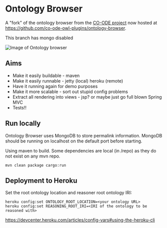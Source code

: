 # Ontology Browser

A "fork" of the ontology browser from the [CO-ODE project](https://code.google.com/p/ontology-browser/) now hosted at https://github.com/co-ode-owl-plugins/ontology-browser.

This branch has mongo disabled

![Image of Ontology browser](docs/aardvark.png)

## Aims
* Make it easily buildable - maven
* Make it easily runnable - jetty (local) heroku (remote)
* Have it running again for demo purposes
* Make it more scalable - sort out stupid config problems
* Extract all rendering into views - jsp? or maybe just go full blown Spring MVC
* Tests!!

## Run locally

Ontology Browser uses MongoDB to store permalink information.
MongoDB should be running on localhost on the default port before starting.

Using maven to build.
Some dependencies are local (in /repo) as they do not exist on any mvn repo.

`mvn clean package cargo:run`

## Deployment to Heroku

Set the root ontology location and reasoner root ontology IRI:

    heroku config:set ONTOLOGY_ROOT_LOCATION=<your ontology URL>
    heroku config:set REASONING_ROOT_IRI=<IRI of the ontology to be reasoned with>

https://devcenter.heroku.com/articles/config-vars#using-the-heroku-cli
